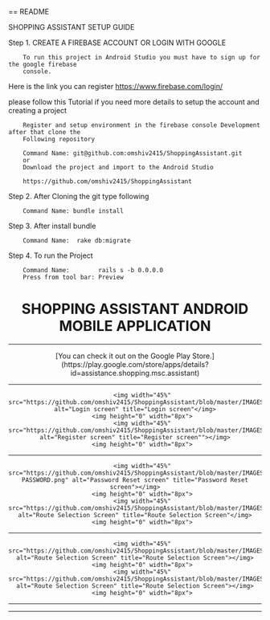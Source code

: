 
== README

SHOPPING ASSISTANT SETUP GUIDE

Step 1. CREATE A FIREBASE ACCOUNT OR LOGIN WITH GOOGLE

        To run this project in Android Studio you must have to sign up for the google firebase
        console. 
        
Here is the link you can register  https://www.firebase.com/login/

please follow this Tutorial if you need more details to setup the account and creating a project

        Register and setup environment in the firebase console Development after that clone the
        Following repository

        Command Name: git@github.com:omshiv2415/ShoppingAssistant.git
        or 
        Download the project and import to the Android Studio
        
        https://github.com/omshiv2415/ShoppingAssistant
        

Step 2. After Cloning the git type following

        Command Name: bundle install
        
Step 3. After install bundle

        Command Name:  rake db:migrate
        
Step 4. To run the Project

        Command Name:        rails s -b 0.0.0.0
        Press from tool bar: Preview
        



<h1 align="center">SHOPPING ASSISTANT ANDROID MOBILE APPLICATION</h1>

------------

<p align="center">[You can check it out on the Google Play Store.](https://play.google.com/store/apps/details?id=assistance.shopping.msc.assistant)

------------



<div align="center">

        <img width="45%" src="https://github.com/omshiv2415/ShoppingAssistant/blob/master/IMAGES/LOGIN.png" alt="Login screen" title="Login screen"</img>
        <img height="0" width="8px">
        <img width="45%" src="https://github.com/omshiv2415/ShoppingAssistant/blob/master/IMAGES/REGISTER.png" alt="Register screen" title="Register screen""></img>
        <img height="0" width="8px">
       
        
</div>

------------

<div align="center">


        <img width="45%" src="https://github.com/omshiv2415/ShoppingAssistant/blob/master/IMAGES/RESET-PASSWORD.png" alt="Password Reset screen" title="Password Reset screen"></img>
        <img height="0" width="8px">
        <img width="45%" src="https://github.com/omshiv2415/ShoppingAssistant/blob/master/IMAGES/NAVIGATION.png" alt="Route Selection Screen" title="Route Selection Screen"</img>
        <img height="0" width="8px">
       
        
</div>

------------

<div align="center">

       
        <img width="45%" src="https://github.com/omshiv2415/ShoppingAssistant/blob/master/IMAGES/BROADCAST.png" alt="Route Selection Screen" title="Route Selection Screen"></img>
        <img height="0" width="8px">
        <img width="45%" src="https://github.com/omshiv2415/ShoppingAssistant/blob/master/IMAGES/STREET%20VIEW.png" alt="Route Selection Screen" title="Route Selection Screen"></img>
        <img height="0" width="8px">
        
</div>

------------


------------